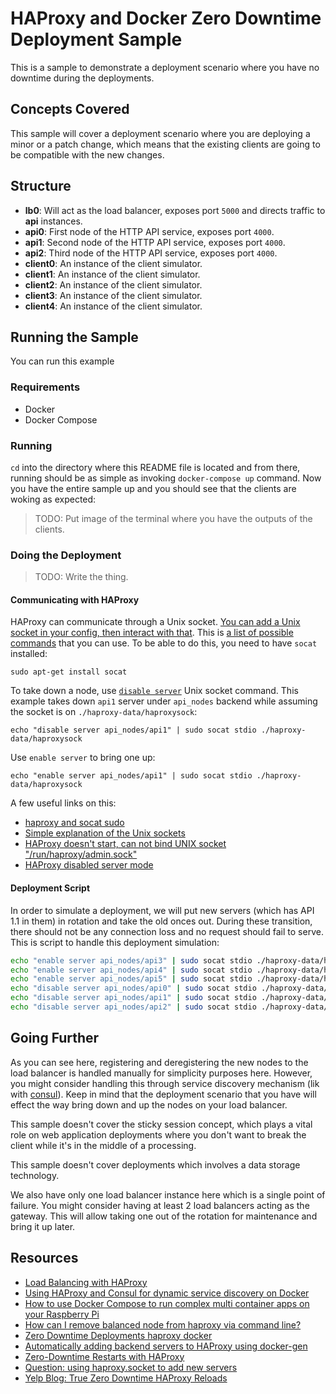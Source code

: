 # HAProxy and Docker Zero Downtime Deployment Sample

This is a sample to demonstrate a deployment scenario where you have no downtime during the deployments.

## Concepts Covered

This sample will cover a deployment scenario where you are deploying a minor or a patch change, which means that the existing clients are going to be compatible with the new changes.

## Structure

 - **lb0**: Will act as the load balancer, exposes port `5000` and directs traffic to **api** instances.
 - **api0**: First node of the HTTP API service, exposes port `4000`.
 - **api1**: Second node of the HTTP API service, exposes port `4000`.
 - **api2**: Third node of the HTTP API service, exposes port `4000`.
 - **client0**: An instance of the client simulator.
 - **client1**: An instance of the client simulator.
 - **client2**: An instance of the client simulator.
 - **client3**: An instance of the client simulator.
 - **client4**: An instance of the client simulator.
 
## Running the Sample

You can run this example 

### Requirements

 - Docker
 - Docker Compose

### Running

`cd` into the directory where this README file is located and from there, running should be as simple as invoking `docker-compose up` command. Now you have the entire sample up and you should see that the clients are woking as expected:

> TODO: Put image of the terminal where you have the outputs of the clients.

### Doing the Deployment

> TODO: Write the thing.

#### Communicating with HAProxy

HAProxy can communicate through a Unix socket. [You can add a Unix socket in your config, then interact with that](http://serverfault.com/a/249336). This is [a list of possible commands](http://cbonte.github.io/haproxy-dconv/configuration-1.5.html#9.2) that you can use. To be able to do this, you need to have `socat` installed:

```
sudo apt-get install socat
```

To take down a node, use [`disable server`](http://cbonte.github.io/haproxy-dconv/configuration-1.5.html#9.2-disable%20server) Unix socket command. This example takes down `api1` server under `api_nodes` backend while assuming the socket is on `./haproxy-data/haproxysock`:

```
echo "disable server api_nodes/api1" | sudo socat stdio ./haproxy-data/haproxysock
``` 

Use `enable server` to bring one up:

```
echo "enable server api_nodes/api1" | sudo socat stdio ./haproxy-data/haproxysock
``` 

A few useful links on this:

 - [haproxy and socat sudo](http://serverfault.com/questions/509934/haproxy-and-socat-sudo)
 - [Simple explanation of the Unix sockets](http://programmers.stackexchange.com/a/135972/22417)
 - [HAProxy doesn't start, can not bind UNIX socket "/run/haproxy/admin.sock"](http://stackoverflow.com/questions/30101075/haproxy-doesnt-start-can-not-bind-unix-socket-run-haproxy-admin-sock)
 - [HAProxy disabled server mode](https://cbonte.github.io/haproxy-dconv/configuration-1.5.html#5.2-disabled)

#### Deployment Script

In order to simulate a deployment, we will put new servers (which has API 1.1 in them) in rotation and take the old onces out. During these transition, there should not be any connection loss and no request should fail to serve. This is script to handle this deployment simulation:

```bash
echo "enable server api_nodes/api3" | sudo socat stdio ./haproxy-data/haproxysock && \
echo "enable server api_nodes/api4" | sudo socat stdio ./haproxy-data/haproxysock && \
echo "enable server api_nodes/api5" | sudo socat stdio ./haproxy-data/haproxysock && \
echo "disable server api_nodes/api0" | sudo socat stdio ./haproxy-data/haproxysock && \
echo "disable server api_nodes/api1" | sudo socat stdio ./haproxy-data/haproxysock && \
echo "disable server api_nodes/api2" | sudo socat stdio ./haproxy-data/haproxysock
```

## Going Further

As you can see here, registering and deregistering the new nodes to the load balancer is handled manually for simplicity purposes here. However, you might consider handling this through service discovery mechanism (lik with [consul](https://www.consul.io/)). Keep in mind that the deployment scenario that you have will effect the way bring down and up the nodes on your load balancer.

This sample doesn't cover the sticky session concept, which plays a vital role on web application deployments where you don't want to break the client while it's in the middle of a processing.

This sample doesn't cover deployments which involves a data storage technology.

We also have only one load balancer instance here which is a single point of failure. You might consider having at least 2 load balancers acting as the gateway. This will allow taking one out of the rotation for maintenance and bring it up later.

## Resources

 - [Load Balancing with HAProxy](https://serversforhackers.com/load-balancing-with-haproxy)
 - [Using HAProxy and Consul for dynamic service discovery on Docker‏](http://sirile.github.io/2015/05/18/using-haproxy-and-consul-for-dynamic-service-discovery-on-docker.html)
 - [How to use Docker Compose to run complex multi container apps on your Raspberry Pi‏](http://blog.hypriot.com/post/docker-compose-nodejs-haproxy/)
 - [How can I remove balanced node from haproxy via command line?](http://serverfault.com/questions/249316/how-can-i-remove-balanced-node-from-haproxy-via-command-line)
 - [Zero Downtime Deployments haproxy docker‏](https://docs.quay.io/solution/zero-downtime-deployments.html)
 - [Automatically adding backend servers to HAProxy using docker-gen](https://dockify.io/haproxy-scale-automatically/)
 - [Zero-Downtime Restarts with HAProxy](https://www.igvita.com/2008/12/02/zero-downtime-restarts-with-haproxy/)
 - [Question: using haproxy.socket to add new servers](http://haproxy.formilux.narkive.com/1OibZABp/using-haproxy-socket-to-add-new-servers)
 - [Yelp Blog: True Zero Downtime HAProxy Reloads](http://engineeringblog.yelp.com/2015/04/true-zero-downtime-haproxy-reloads.html)